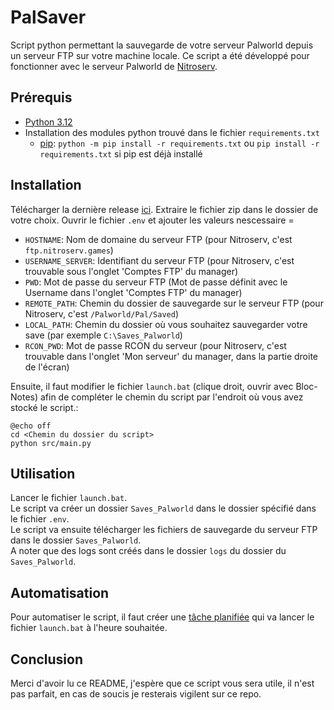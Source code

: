 # PalSaver
Script python permettant la sauvegarde de votre serveur Palworld depuis un serveur FTP sur votre machine locale.
Ce script a été développé pour fonctionner avec le serveur Palworld de [Nitroserv](https://www.nitroserv.com/).

## Prérequis
- [Python 3.12](https://www.python.org/downloads/)
- Installation des modules python trouvé dans le fichier `requirements.txt`
  - [pip](https://pip.pypa.io/en/stable/installation/): `python -m pip install -r requirements.txt` ou `pip install -r requirements.txt` si pip est déjà installé

## Installation
Télécharger la dernière release [ici](https://github.com/AlexandreFrancony/PalSaver/releases/).
Extraire le fichier zip dans le dossier de votre choix.
Ouvrir le fichier `.env` et ajouter les valeurs nescessaire =
 - `HOSTNAME`: Nom de domaine du serveur FTP (pour Nitroserv, c'est `ftp.nitroserv.games`)
 - `USERNAME_SERVER`: Identifiant du serveur FTP (pour Nitroserv, c'est trouvable sous l'onglet 'Comptes FTP' du manager)
 - `PWD`: Mot de passe du serveur FTP (Mot de passe définit avec le Username dans l'onglet 'Comptes FTP' du manager)
 - `REMOTE_PATH`: Chemin du dossier de sauvegarde sur le serveur FTP (pour Nitroserv, c'est `/Palworld/Pal/Saved`)
 - `LOCAL_PATH`: Chemin du dossier où vous souhaitez sauvegarder votre save (par exemple `C:\Saves_Palworld`)
 - `RCON_PWD`: Mot de passe RCON du serveur (pour Nitroserv, c'est trouvable dans l'onglet 'Mon serveur' du manager, dans la partie droite de l'écran)

Ensuite, il faut modifier le fichier `launch.bat` (clique droit, ouvrir avec Bloc-Notes) afin de compléter le chemin du script par l'endroit où vous avez stocké le script.:
```
@echo off
cd <Chemin du dossier du script>
python src/main.py
```

## Utilisation
Lancer le fichier `launch.bat`.<br>
Le script va créer un dossier `Saves_Palworld` dans le dossier spécifié dans le fichier `.env`.<br>
Le script va ensuite télécharger les fichiers de sauvegarde du serveur FTP dans le dossier `Saves_Palworld`.<br>
A noter que des logs sont créés dans le dossier `logs` du dossier du `Saves_Palworld`.

## Automatisation
Pour automatiser le script, il faut créer une [tâche planifiée](https://www.malekal.com/les-taches-planifiees-de-windows/#:~:text=Les%20t%C3%A2ches%20planifi%C3%A9es%20de%20Windows,ou%20au%20d%C3%A9marrage%20de%20Windows.) qui va lancer le fichier `launch.bat` à l'heure souhaitée.

## Conclusion
Merci d'avoir lu ce README, j'espère que ce script vous sera utile, il n'est pas parfait, en cas de soucis je resterais vigilent sur ce repo.